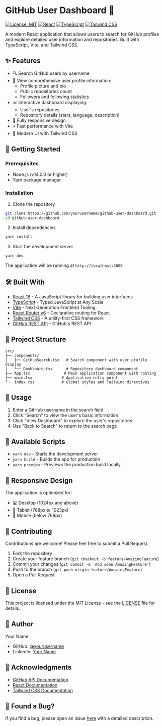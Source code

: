 # GitHub User Dashboard 🚀

[![License: MIT](https://img.shields.io/badge/License-MIT-yellow.svg)](https://opensource.org/licenses/MIT)
[![React](https://img.shields.io/badge/React-18-blue.svg)](https://reactjs.org/)
[![TypeScript](https://img.shields.io/badge/TypeScript-5-blue.svg)](https://www.typescriptlang.org/)
[![Tailwind CSS](https://img.shields.io/badge/Tailwind_CSS-3-38B2AC.svg)](https://tailwindcss.com/)

A modern React application that allows users to search for GitHub profiles and explore detailed user information and repositories. Built with TypeScript, Vite, and Tailwind CSS.

## ✨ Features

- 🔍 Search GitHub users by username
- 👤 View comprehensive user profile information:
  - Profile picture and bio
  - Public repositories count
  - Followers and following statistics
- 📊 Interactive dashboard displaying:
  - User's repositories
  - Repository details (stars, language, description)
- 📱 Fully responsive design
- ⚡ Fast performance with Vite
- 🎨 Modern UI with Tailwind CSS

## 🚀 Getting Started

### Prerequisites

- Node.js (v14.0.0 or higher)
- Yarn package manager

### Installation

1. Clone the repository
```bash
git clone https://github.com/yourusername/github-user-dashboard.git
cd github-user-dashboard
```

2. Install dependencies
```bash
yarn install
```

3. Start the development server
```bash
yarn dev
```

The application will be running at `http://localhost:3000`

## 🛠️ Built With

- [React 18](https://reactjs.org/) - A JavaScript library for building user interfaces
- [TypeScript](https://www.typescriptlang.org/) - Typed JavaScript at Any Scale
- [Vite](https://vitejs.dev/) - Next Generation Frontend Tooling
- [React Router v6](https://reactrouter.com/) - Declarative routing for React
- [Tailwind CSS](https://tailwindcss.com/) - A utility-first CSS framework
- [GitHub REST API](https://docs.github.com/en/rest) - GitHub's REST API

## 📁 Project Structure

```
src/
├── components/
│   ├── GitHubSearch.tsx   # Search component with user profile display
│   └── Dashboard.tsx      # Repository dashboard component
├── App.tsx               # Main application component with routing
├── main.tsx             # Application entry point
└── index.css            # Global styles and Tailwind directives
```

## 🎯 Usage

1. Enter a GitHub username in the search field
2. Click "Search" to view the user's basic information
3. Click "View Dashboard" to explore the user's repositories
4. Use "Back to Search" to return to the search page

## 🔧 Available Scripts

- `yarn dev` - Starts the development server
- `yarn build` - Builds the app for production
- `yarn preview` - Previews the production build locally

## 📱 Responsive Design

The application is optimized for:
- 💻 Desktop (1024px and above)
- 📱 Tablet (768px to 1023px)
- 📱 Mobile (below 768px)

## 🤝 Contributing

Contributions are welcome! Please feel free to submit a Pull Request.

1. Fork the repository
2. Create your feature branch (`git checkout -b feature/AmazingFeature`)
3. Commit your changes (`git commit -m 'Add some AmazingFeature'`)
4. Push to the branch (`git push origin feature/AmazingFeature`)
5. Open a Pull Request

## 📄 License

This project is licensed under the MIT License - see the [LICENSE](LICENSE) file for details.

## 👤 Author

Your Name
- GitHub: [@yourusername](https://github.com/yourusername)
- LinkedIn: [Your Name](https://linkedin.com/in/yourprofile)

## 🙏 Acknowledgments

- [GitHub API Documentation](https://docs.github.com/en/rest)
- [React Documentation](https://reactjs.org/docs)
- [Tailwind CSS Documentation](https://tailwindcss.com/docs)

## 🐛 Found a Bug?

If you find a bug, please open an issue [here](https://github.com/yourusername/github-user-dashboard/issues) with a detailed description.
